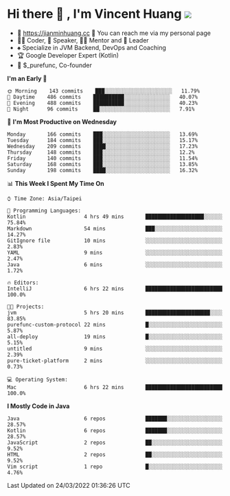 # Hi there 👋 , I'm Vincent Huang ![](https://komarev.com/ghpvc/?username=Jian-Min-Huang)
- 💎 https://jianminhuang.cc 🙋 You can reach me via my personal page
- 👨‍💻 Coder, 🎤 Speaker, 👨‍🏫 Mentor and 🚀 Leader
- ♠️ Specialize in JVM Backend, DevOps and Coaching
- 🏆 Google Developer Expert (Kotlin)
- 💼 $_purefunc, Co-founder

<!--START_SECTION:waka-->
**I'm an Early 🐤** 

```text
🌞 Morning    143 commits    ███░░░░░░░░░░░░░░░░░░░░░░   11.79% 
🌆 Daytime    486 commits    ██████████░░░░░░░░░░░░░░░   40.07% 
🌃 Evening    488 commits    ██████████░░░░░░░░░░░░░░░   40.23% 
🌙 Night      96 commits     ██░░░░░░░░░░░░░░░░░░░░░░░   7.91%

```
📅 **I'm Most Productive on Wednesday** 

```text
Monday       166 commits    ███░░░░░░░░░░░░░░░░░░░░░░   13.69% 
Tuesday      184 commits    ███░░░░░░░░░░░░░░░░░░░░░░   15.17% 
Wednesday    209 commits    ████░░░░░░░░░░░░░░░░░░░░░   17.23% 
Thursday     148 commits    ███░░░░░░░░░░░░░░░░░░░░░░   12.2% 
Friday       140 commits    ███░░░░░░░░░░░░░░░░░░░░░░   11.54% 
Saturday     168 commits    ███░░░░░░░░░░░░░░░░░░░░░░   13.85% 
Sunday       198 commits    ████░░░░░░░░░░░░░░░░░░░░░   16.32%

```


📊 **This Week I Spent My Time On** 

```text
⌚︎ Time Zone: Asia/Taipei

💬 Programming Languages: 
Kotlin                   4 hrs 49 mins       ███████████████████░░░░░░   75.84% 
Markdown                 54 mins             ███░░░░░░░░░░░░░░░░░░░░░░   14.27% 
GitIgnore file           10 mins             ░░░░░░░░░░░░░░░░░░░░░░░░░   2.83% 
YAML                     9 mins              ░░░░░░░░░░░░░░░░░░░░░░░░░   2.47% 
Java                     6 mins              ░░░░░░░░░░░░░░░░░░░░░░░░░   1.72%

🔥 Editors: 
IntelliJ                 6 hrs 22 mins       █████████████████████████   100.0%

🐱‍💻 Projects: 
jvm                      5 hrs 20 mins       █████████████████████░░░░   83.85% 
purefunc-custom-protocol 22 mins             █░░░░░░░░░░░░░░░░░░░░░░░░   5.87% 
all-deploy               19 mins             █░░░░░░░░░░░░░░░░░░░░░░░░   5.15% 
untitled                 9 mins              ░░░░░░░░░░░░░░░░░░░░░░░░░   2.39% 
pure-ticket-platform     2 mins              ░░░░░░░░░░░░░░░░░░░░░░░░░   0.73%

💻 Operating System: 
Mac                      6 hrs 22 mins       █████████████████████████   100.0%

```

**I Mostly Code in Java** 

```text
Java                     6 repos             ███████░░░░░░░░░░░░░░░░░░   28.57% 
Kotlin                   6 repos             ███████░░░░░░░░░░░░░░░░░░   28.57% 
JavaScript               2 repos             ██░░░░░░░░░░░░░░░░░░░░░░░   9.52% 
HTML                     2 repos             ██░░░░░░░░░░░░░░░░░░░░░░░   9.52% 
Vim script               1 repo              █░░░░░░░░░░░░░░░░░░░░░░░░   4.76%

```



 Last Updated on 24/03/2022 01:36:26 UTC
<!--END_SECTION:waka-->

